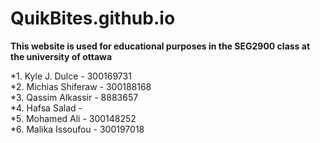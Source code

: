 # QuikBites.github.io

**This website is used for educational purposes in the SEG2900 class at the university of ottawa**



*1. Kyle J. Dulce - 300169731<br/>
*2. Michias Shiferaw - 300188168<br/>
*3. Qassim Alkassir - 8883657<br/>
*4. Hafsa Salad - <br/>
*5. Mohamed Ali - 300148252<br/>
*6. Malika Issoufou - 300197018<br/>


